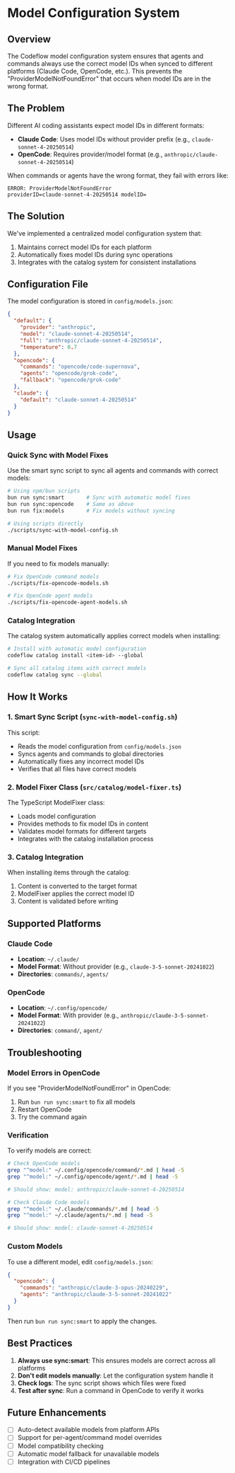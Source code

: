 # Model Configuration System

## Overview

The Codeflow model configuration system ensures that agents and commands always use the correct model IDs when synced to different platforms (Claude Code, OpenCode, etc.). This prevents the "ProviderModelNotFoundError" that occurs when model IDs are in the wrong format.

## The Problem

Different AI coding assistants expect model IDs in different formats:

- **Claude Code**: Uses model IDs without provider prefix (e.g., `claude-sonnet-4-20250514`)
- **OpenCode**: Requires provider/model format (e.g., `anthropic/claude-sonnet-4-20250514`)

When commands or agents have the wrong format, they fail with errors like:

```
ERROR: ProviderModelNotFoundError
providerID=claude-sonnet-4-20250514 modelID=
```

## The Solution

We've implemented a centralized model configuration system that:

1. Maintains correct model IDs for each platform
2. Automatically fixes model IDs during sync operations
3. Integrates with the catalog system for consistent installations

## Configuration File

The model configuration is stored in `config/models.json`:

```json
{
  "default": {
    "provider": "anthropic",
    "model": "claude-sonnet-4-20250514",
    "full": "anthropic/claude-sonnet-4-20250514",
    "temperature": 0.7
  },
  "opencode": {
    "commands": "opencode/code-supernova",
    "agents": "opencode/grok-code",
    "fallback": "opencode/grok-code"
  },
  "claude": {
    "default": "claude-sonnet-4-20250514"
  }
}
```

## Usage

### Quick Sync with Model Fixes

Use the smart sync script to sync all agents and commands with correct models:

```bash
# Using npm/bun scripts
bun run sync:smart       # Sync with automatic model fixes
bun run sync:opencode    # Same as above
bun run fix:models       # Fix models without syncing

# Using scripts directly
./scripts/sync-with-model-config.sh
```

### Manual Model Fixes

If you need to fix models manually:

```bash
# Fix OpenCode command models
./scripts/fix-opencode-models.sh

# Fix OpenCode agent models
./scripts/fix-opencode-agent-models.sh
```

### Catalog Integration

The catalog system automatically applies correct models when installing:

```bash
# Install with automatic model configuration
codeflow catalog install <item-id> --global

# Sync all catalog items with correct models
codeflow catalog sync --global
```

## How It Works

### 1. Smart Sync Script (`sync-with-model-config.sh`)

This script:

- Reads the model configuration from `config/models.json`
- Syncs agents and commands to global directories
- Automatically fixes any incorrect model IDs
- Verifies that all files have correct models

### 2. Model Fixer Class (`src/catalog/model-fixer.ts`)

The TypeScript ModelFixer class:

- Loads model configuration
- Provides methods to fix model IDs in content
- Validates model formats for different targets
- Integrates with the catalog installation process

### 3. Catalog Integration

When installing items through the catalog:

1. Content is converted to the target format
2. ModelFixer applies the correct model ID
3. Content is validated before writing

## Supported Platforms

### Claude Code

- **Location**: `~/.claude/`
- **Model Format**: Without provider (e.g., `claude-3-5-sonnet-20241022`)
- **Directories**: `commands/`, `agents/`

### OpenCode

- **Location**: `~/.config/opencode/`
- **Model Format**: With provider (e.g., `anthropic/claude-3-5-sonnet-20241022`)
- **Directories**: `command/`, `agent/`

## Troubleshooting

### Model Errors in OpenCode

If you see "ProviderModelNotFoundError" in OpenCode:

1. Run `bun run sync:smart` to fix all models
2. Restart OpenCode
3. Try the command again

### Verification

To verify models are correct:

```bash
# Check OpenCode models
grep "^model:" ~/.config/opencode/command/*.md | head -5
grep "^model:" ~/.config/opencode/agent/*.md | head -5

# Should show: model: anthropic/claude-sonnet-4-20250514
```

```bash
# Check Claude Code models
grep "^model:" ~/.claude/commands/*.md | head -5
grep "^model:" ~/.claude/agents/*.md | head -5

# Should show: model: claude-sonnet-4-20250514
```

### Custom Models

To use a different model, edit `config/models.json`:

```json
{
  "opencode": {
    "commands": "anthropic/claude-3-opus-20240229",
    "agents": "anthropic/claude-3-5-sonnet-20241022"
  }
}
```

Then run `bun run sync:smart` to apply the changes.

## Best Practices

1. **Always use sync:smart**: This ensures models are correct across all platforms
2. **Don't edit models manually**: Let the configuration system handle it
3. **Check logs**: The sync script shows which files were fixed
4. **Test after sync**: Run a command in OpenCode to verify it works

## Future Enhancements

- [ ] Auto-detect available models from platform APIs
- [ ] Support for per-agent/command model overrides
- [ ] Model compatibility checking
- [ ] Automatic model fallback for unavailable models
- [ ] Integration with CI/CD pipelines
